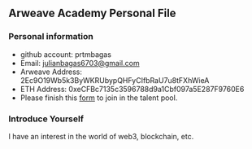 ## Arweave Academy Personal File

### Personal information

- github account: prtmbagas
- Email: julianbagas6703@gmail.com
- Arweave Address: 2Ec9O19Wb5k3ByWKRUbypQHFyCIfbRaU7u8tFXhWieA
- ETH Address: 0xeCFBc7135c3596788d9a1Cbf097a5E287F9760E6
- Please finish this [form](https://docs.google.com/forms/d/e/1FAIpQLSfWA5fIIcBgmRppm3jNz5vmf9Mai_QMVil-2pO4r7YKn_Zhtw/viewform?usp=sf_link) to join in the talent pool.

### Introduce Yourself
 I have an interest in the world of web3, blockchain, etc.
